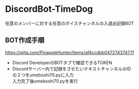 # DiscordBot-TimeDog  
任意のメンバーに対する任意のボイスチャンネルの入退出記録BOT  

## BOT作成手順  
https://qiita.com/PinappleHunter/items/af4ccdbb04727437477f  
- Discord DeveloperのBOTタブで確認できるTOKEN  
- Discordサーバー内で記録をさせたいテキストチャンネルのID  
の２つをumeboshi70.pyに入力  
入力完了後umeboshi70.pyを実行
